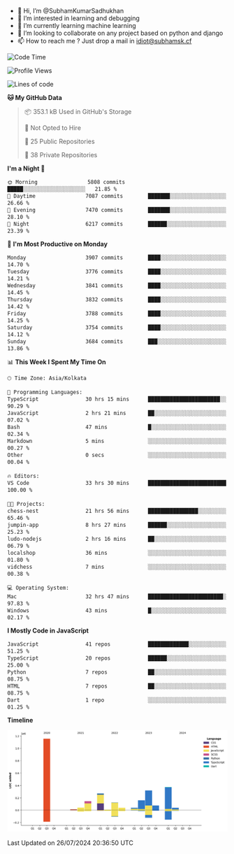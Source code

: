 - 👋 Hi, I’m @SubhamKumarSadhukhan
- 👀 I’m interested in learning and debugging
- 🌱 I’m currently learning machine learning
- 💞️ I’m looking to collaborate on any project based on python and django
- 📫 How to reach me ?
      Just drop a mail in idiot@subhamsk.cf

<!---
SubhamKumarSadhukhan/SubhamKumarSadhukhan is a ✨ special ✨ repository because its `README.md` (this file) appears on your GitHub profile.
You can click the Preview link to take a look at your changes.
--->


<!--START_SECTION:waka-->
![Code Time](http://img.shields.io/badge/Code%20Time-2%2C354%20hrs%2016%20mins-blue)

![Profile Views](http://img.shields.io/badge/Profile%20Views-1-blue)

![Lines of code](https://img.shields.io/badge/From%20Hello%20World%20I%27ve%20Written-2.8%20million%20lines%20of%20code-blue)

**🐱 My GitHub Data** 

> 📦 353.1 kB Used in GitHub's Storage 
 > 
> 🚫 Not Opted to Hire
 > 
> 📜 25 Public Repositories 
 > 
> 🔑 38 Private Repositories 
 > 
**I'm a Night 🦉** 

```text
🌞 Morning                5808 commits        █████░░░░░░░░░░░░░░░░░░░░   21.85 % 
🌆 Daytime                7087 commits        ███████░░░░░░░░░░░░░░░░░░   26.66 % 
🌃 Evening                7470 commits        ███████░░░░░░░░░░░░░░░░░░   28.10 % 
🌙 Night                  6217 commits        ██████░░░░░░░░░░░░░░░░░░░   23.39 % 
```
📅 **I'm Most Productive on Monday** 

```text
Monday                   3907 commits        ████░░░░░░░░░░░░░░░░░░░░░   14.70 % 
Tuesday                  3776 commits        ████░░░░░░░░░░░░░░░░░░░░░   14.21 % 
Wednesday                3841 commits        ████░░░░░░░░░░░░░░░░░░░░░   14.45 % 
Thursday                 3832 commits        ████░░░░░░░░░░░░░░░░░░░░░   14.42 % 
Friday                   3788 commits        ████░░░░░░░░░░░░░░░░░░░░░   14.25 % 
Saturday                 3754 commits        ████░░░░░░░░░░░░░░░░░░░░░   14.12 % 
Sunday                   3684 commits        ███░░░░░░░░░░░░░░░░░░░░░░   13.86 % 
```


📊 **This Week I Spent My Time On** 

```text
🕑︎ Time Zone: Asia/Kolkata

💬 Programming Languages: 
TypeScript               30 hrs 15 mins      ███████████████████████░░   90.29 % 
JavaScript               2 hrs 21 mins       ██░░░░░░░░░░░░░░░░░░░░░░░   07.02 % 
Bash                     47 mins             █░░░░░░░░░░░░░░░░░░░░░░░░   02.34 % 
Markdown                 5 mins              ░░░░░░░░░░░░░░░░░░░░░░░░░   00.27 % 
Other                    0 secs              ░░░░░░░░░░░░░░░░░░░░░░░░░   00.04 % 

🔥 Editors: 
VS Code                  33 hrs 30 mins      █████████████████████████   100.00 % 

🐱‍💻 Projects: 
chess-nest               21 hrs 56 mins      ████████████████░░░░░░░░░   65.46 % 
jumpin-app               8 hrs 27 mins       ██████░░░░░░░░░░░░░░░░░░░   25.23 % 
ludo-nodejs              2 hrs 16 mins       ██░░░░░░░░░░░░░░░░░░░░░░░   06.79 % 
localshop                36 mins             ░░░░░░░░░░░░░░░░░░░░░░░░░   01.80 % 
vidchess                 7 mins              ░░░░░░░░░░░░░░░░░░░░░░░░░   00.38 % 

💻 Operating System: 
Mac                      32 hrs 47 mins      ████████████████████████░   97.83 % 
Windows                  43 mins             █░░░░░░░░░░░░░░░░░░░░░░░░   02.17 % 
```

**I Mostly Code in JavaScript** 

```text
JavaScript               41 repos            █████████████░░░░░░░░░░░░   51.25 % 
TypeScript               20 repos            ██████░░░░░░░░░░░░░░░░░░░   25.00 % 
Python                   7 repos             ██░░░░░░░░░░░░░░░░░░░░░░░   08.75 % 
HTML                     7 repos             ██░░░░░░░░░░░░░░░░░░░░░░░   08.75 % 
Dart                     1 repo              ░░░░░░░░░░░░░░░░░░░░░░░░░   01.25 % 
```



**Timeline**

![Lines of Code chart](https://raw.githubusercontent.com/SubhamKumarSadhukhan/SubhamKumarSadhukhan/main/assets/bar_graph.png)


 Last Updated on 26/07/2024 20:36:50 UTC
<!--END_SECTION:waka-->
